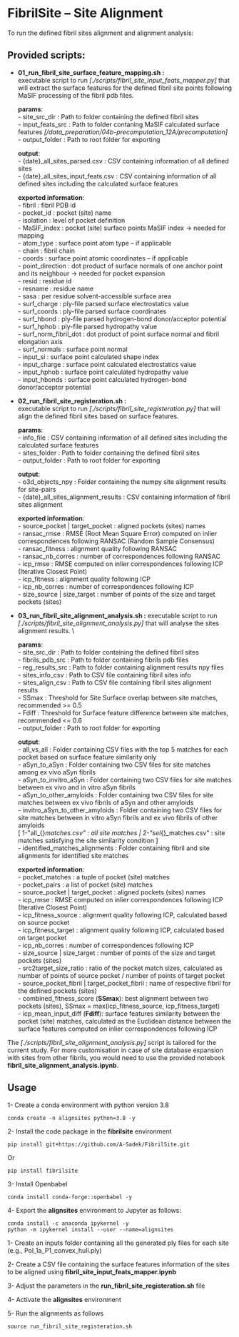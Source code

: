 # FibrilSite  – Site Alignment
To run the defined fibril sites alignment and alignment analysis:

## Provided scripts:
- **01_run_fibril_site_surface_feature_mapping.sh :** \
    executable script to run *[./scripts/fibril_site_input_feats_mapper.py]* that will extract the surface features for the defined fibril site points following MaSIF processing of the fibril pdb files.
    
    **params**: \
        - site_src_dir    : Path to folder containing the defined fibril sites \
        - input_feats_src : Path to folder contaning MaSIF calculated surface features *[/data_preparation/04b-precomputation_12A/precomputation]* \
        - output_folder   : Path to root folder for exporting

    **output**: \
        - {date}_all_sites_parsed.csv      : CSV containing information of all defined sites \
        - {date}_all_sites_input_feats.csv : CSV containing information of all defined sites including the calculated surface features
    
    **exported information**: \
        - fibril               : fibril PDB id \
        - pocket_id            : pocket (site) name \
        - isolation            : level of pocket definition \
        - MaSIF_index          : pocket (site) surface points MaSIF index -> needed for mapping \
        - atom_type            : surface point atom type – if applicable \
        - chain                : fibril chain \
        - coords               : surface point atomic coordinates – if applicable \
        - point_direction      : dot product of surface normals of one anchor point and its neighbour -> needed for pocket expansion \
        - resid                : residue id \
        - resname              : residue name \
        - sasa                 : per residue solvent-accessible surface area \
        - surf_charge          : ply-file parsed surface electrostatics value \
        - surf_coords          : ply-file parsed surface coordinates \
        - surf_hbond           : ply-file parsed hydrogen-bond donor/acceptor potential \
        - surf_hphob           : ply-file parsed hydropathy value \
        - surf_norm_fibril_dot : dot product of point surface normal and fibril elongation axis \
        - surf_normals         : surface point normal \
        - input_si             : surface point calculated shape index \
        - input_charge         : surface point calculated electrostatics value \
        - input_hphob          : surface point calculated hydropathy value \
        - input_hbonds         : surface point calculated hydrogen-bond donor/acceptor potential 

- **02_run_fibril_site_registeration.sh :** \
    executable script to run *[./scripts/fibril_site_registeration.py]* that will align the defined fibril sites based on surface features. 

    **params**: \
        - info_file     : CSV containing information of all defined sites including the calculated surface features \
        - sites_folder  : Path to folder containing the defined fibril sites \
        - output_folder : Path to root folder for exporting
     
     **output**: \
        - o3d_objects_npy                    : Folder containing the numpy site alignment results for site-pairs \
        - {date}_all_sites_alignment_results : CSV containing information of fibril sites alignment
   
    **exported information**: \
        - source_pocket | target_pocket : aligned pockets (sites) names\
        - ransac_rmse                   : RMSE (Root Mean Square Error) computed on inlier correspondences following RANSAC (Random Sample Consensus) \
        - ransac_fitness                : alignment quality following RANSAC \
        - ransac_nb_corres              : number of correspondences following RANSAC \
        - icp_rmse                      : RMSE computed on inlier correspondences following ICP (Iterative Closest Point) \
        - icp_fitness                   : alignment quality following ICP \
        - icp_nb_corres                 : number of correspondences following ICP \
        - size_source | size_target     : number of points of the size and target pockets (sites)

- **03_run_fibril_site_alignment_analysis.sh :**
    executable script to run *[./scripts/fibril_site_alignment_analysis.py]* that will analyse the sites alignment results. \

    **params**: \
        - site_src_dir     : Path to folder containing the defined fibril sites \
        - fibrils_pdb_src  : Path to folder containing fibrils pdb files \
        - reg_results_src  : Path to folder containing alignment results npy files \
        - sites_info_csv   : Path to CSV file containing fibril sites info \
        - sites_align_csv  : Path to CSV file containing fibril sites alignment results \
        - SSmax            : Threshold for Site Surface overlap between site matches, recommended >= 0.5 \
        - Fdiff            : Threshold for Surface feature difference between site matches, recommended <= 0.6 \
        - output_folder    : Path to root folder for exporting

     **output**: \
        - all_vs_all   : Folder containing CSV files with the top 5 matches for each pocket based on surface feature similarity only  \
        - aSyn_to_aSyn : Folder containing two CSV files for site matches among ex vivo aSyn fibrils \
        - aSyn_to_invitro_aSyn : Folder containing two CSV files for site matches between ex vivo and in vitro aSyn fibrils \
        - aSyn_to_other_amyloids : Folder containing two CSV files for site matches between ex vivo fibrils of aSyn and other amyloids \
        - invitro_aSyn_to_other_amyloids : Folder containing two CSV files for site matches between in vitro aSyn fibrils and ex vivo fibrils of other amyloids \
             [ 1-"all_{}_matches.csv" : all site matches | 2-"sel_{}_matches.csv" : site matches satisfying the site similarity condition ] \
        - identified_matches_alignments : Folder containing fibril and site alignments for identified site matches
      
    **exported information**: \
        - pocket_matches       : a tuple of pocket (site) matches \
        - pocket_pairs         : a list of pocket (site) matches \
        - source_pocket | target_pocket : aligned pockets (sites) names\
        - icp_rmse             : RMSE computed on inlier correspondences following ICP (Iterative Closest Point) \
        - icp_fitness_source   : alignment quality following ICP, calculated based on source pocket \
        - icp_fitness_target   : alignment quality following ICP, calculated based on target pocket \
        - icp_nb_corres        : number of correspondences following ICP \
        - size_source | size_target : number of points of the size and target pockets (sites) \
        - src2target_size_ratio : ratio of the pocket match sizes, calculated as number of points of source pocket / number of points of target pocket \
        - source_pocket_fibril | target_pocket_fibril    : name of respective fibril for the defined pockets (sites) \
        - combined_fitness_score (**SSmax**): best alignment between two pockets (sites), SSmax = max(icp_fitness_source, icp_fitness_target) \
        - icp_mean_input_diff (**Fdiff**): surface features similarity between the pocket (site) matches, calculated as the Euclidean distance between the surface features computed on inlier correspondences following ICP 
    
The *[./scripts/fibril_site_alignment_analysis.py]* script is tailored for the current study. For more customisation in case of site database expansion with sites from other fibrils, you would need to use the provided notebook **fibril_site_alignment_analysis.ipynb**. 

## Usage
1- Create a conda environment with python version 3.8
    
    conda create -n alignsites python=3.8 -y

2- Install the code package in the **fibrilsite** environment 

    pip install git+https://github.com/A-Sadek/FibrilSite.git

Or

    pip install fibrilsite

3- Install Openbabel

    conda install conda-forge::openbabel -y
    
4- Export the **alignsites** environment to Jupyter as follows:

    conda install -c anaconda ipykernel -y
    python -m ipykernel install --user --name=alignsites
 



1- Create an inputs folder containing all the generated ply files for each site (e.g., Pol_1a_P1_convex_hull.ply)

2- Create a CSV file containing the surface features information of the sites to be aligned using **fibril_site_input_feats_mapper.ipynb**

3- Adjust the parameters in the **run_fibril_site_registeration.sh** file

4- Activate the **alignsites** environment

5- Run the alignments as follows 
    
    source run_fibril_site_registeration.sh

